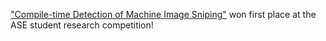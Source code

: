 ---
---

["Compile-time Detection of Machine Image Sniping"](papers/ase-src19.pdf) won first place at the ASE student research competition!